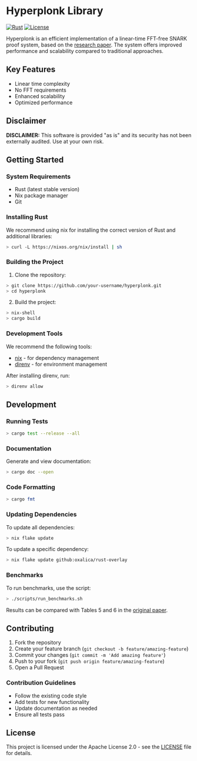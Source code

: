 # Hyperplonk Library

[![Rust](https://github.com/hyperplonk/hyperplonk/workflows/Rust/badge.svg)](https://github.com/hyperplonk/hyperplonk/actions)
[![License](https://img.shields.io/badge/License-Apache%202.0-blue.svg)](LICENSE)

Hyperplonk is an efficient implementation of a linear-time FFT-free SNARK proof system, based on the [research paper](https://eprint.iacr.org/2022/1355.pdf). The system offers improved performance and scalability compared to traditional approaches.

## Key Features

- Linear time complexity
- No FFT requirements
- Enhanced scalability
- Optimized performance

## Disclaimer

**DISCLAIMER:** This software is provided "as is" and its security has not been externally audited. Use at your own risk.

## Getting Started

### System Requirements

- Rust (latest stable version)
- Nix package manager
- Git

### Installing Rust

We recommend using nix for installing the correct version of Rust and additional libraries:

```bash
> curl -L https://nixos.org/nix/install | sh
```

### Building the Project

1. Clone the repository:
```bash
> git clone https://github.com/your-username/hyperplonk.git
> cd hyperplonk
```

2. Build the project:
```bash
> nix-shell
> cargo build
```

### Development Tools

We recommend the following tools:

- [nix](https://nixos.org/download.html) - for dependency management
- [direnv](https://direnv.net/docs/installation.html) - for environment management

After installing direnv, run:
```bash
> direnv allow
```

## Development

### Running Tests

```bash
> cargo test --release --all
```

### Documentation

Generate and view documentation:
```bash
> cargo doc --open
```

### Code Formatting

```bash
> cargo fmt
```

### Updating Dependencies

To update all dependencies:
```bash
> nix flake update
```

To update a specific dependency:
```bash
> nix flake update github:oxalica/rust-overlay
```

### Benchmarks

To run benchmarks, use the script:
```bash
> ./scripts/run_benchmarks.sh
```

Results can be compared with Tables 5 and 6 in the [original paper](https://eprint.iacr.org/2022/1355.pdf).

## Contributing

1. Fork the repository
2. Create your feature branch (`git checkout -b feature/amazing-feature`)
3. Commit your changes (`git commit -m 'Add amazing feature'`)
4. Push to your fork (`git push origin feature/amazing-feature`)
5. Open a Pull Request

### Contribution Guidelines

- Follow the existing code style
- Add tests for new functionality
- Update documentation as needed
- Ensure all tests pass

## License

This project is licensed under the Apache License 2.0 - see the [LICENSE](LICENSE) file for details.
